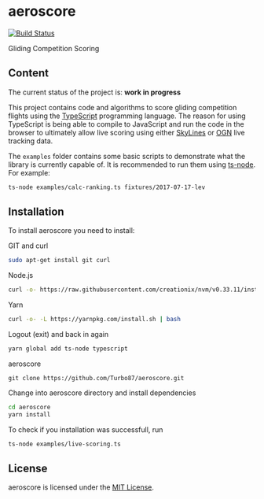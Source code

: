 aeroscore
==============================================================================

[![Build Status](https://travis-ci.org/Turbo87/aeroscore.svg?branch=master)](https://travis-ci.org/Turbo87/aeroscore)

Gliding Competition Scoring


Content
------------------------------------------------------------------------------

The current status of the project is: **work in progress**

This project contains code and algorithms to score gliding competition
flights using the [TypeScript](https://www.typescriptlang.org/) programming
language. The reason for using TypeScript is being able to compile to
JavaScript and run the code in the browser to ultimately allow live scoring
using either [SkyLines](https://skylines.aero) or
[OGN](http://wiki.glidernet.org/) live tracking data.

The `examples` folder contains some basic scripts to demonstrate what the
library is currently capable of. It is recommended to run them using
[ts-node](https://github.com/TypeStrong/ts-node). For example:

```bash
ts-node examples/calc-ranking.ts fixtures/2017-07-17-lev
```


Installation
------------------------------------------------------------------------------
To install aeroscore you need to install:

GIT and curl
```bash
sudo apt-get install git curl
```

Node.js
```bash
curl -o- https://raw.githubusercontent.com/creationix/nvm/v0.33.11/install.sh | bash
```

Yarn
```bash
curl -o- -L https://yarnpkg.com/install.sh | bash
```

Logout (exit) and back in again

```bash
yarn global add ts-node typescript
```

aeroscore
```
git clone https://github.com/Turbo87/aeroscore.git
```

Change into aeroscore directory and install dependencies
```bash
cd aeroscore
yarn install
```

To check if you installation was successfull, run

```bash
ts-node examples/live-scoring.ts
```


License
------------------------------------------------------------------------------

aeroscore is licensed under the [MIT License](LICENSE).

